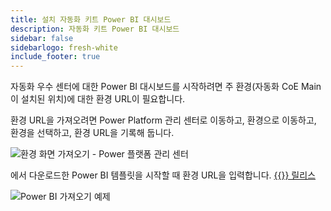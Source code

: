 ```yaml
---
title: 설치 자동화 키트 Power BI 대시보드
description: 자동화 키트 Power BI 대시보드
sidebar: false
sidebarlogo: fresh-white
include_footer: true
---
```

자동화 우수 센터에 대한 Power BI 대시보드를 시작하려면 주 환경(자동화 CoE Main이 설치된 위치)에 대한 환경 URL이 필요합니다.

환경 URL을 가져오려면 Power Platform 관리 센터로 이동하고, 환경으로 이동하고, 환경을 선택하고, 환경 URL을 기록해 둡니다.

![환경 화면 가져오기 - Power 플랫폼 관리 센터](/images/get-environment.png)

에서 다운로드한 Power BI 템플릿을 시작할 때 환경 URL을 입력합니다. [{{<product-name>}} 릴리스](https://github.com/microsoft/powercat-automation-kit/releases)

![Power BI 가져오기 예제](/images/power-bi-import.png)
